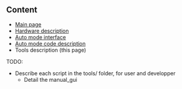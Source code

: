 Content
-------

* [Main page](help.html)
* [Hardware description](hardware.html)
* [Auto mode interface](interface.html)
* [Auto mode code description](auto.html)
* Tools description (this page)

TODO:
* Describe each script in the tools/ folder, for user and developper
  * Detail the manual_gui

